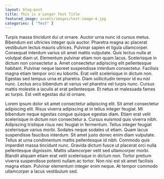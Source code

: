 ```yaml
---
layout: blog-post
title: This is a Longer Test Title
featured_image: assets/images/test-image-4.jpg
categories: [ "Test" ]
---
```


Turpis massa tincidunt dui ut ornare. Auctor urna nunc id cursus metus. Bibendum est ultricies integer quis auctor. Pharetra magna ac placerat vestibulum lectus mauris ultrices. Pulvinar sapien et ligula ullamcorper. Consequat interdum varius sit amet mattis vulputate. Quis lectus nulla at volutpat diam ut. Elementum pulvinar etiam non quam lacus. Scelerisque in dictum non consectetur a. Amet consectetur adipiscing elit pellentesque habitant. Pulvinar neque laoreet suspendisse interdum consectetur. Facilisis magna etiam tempor orci eu lobortis. Erat velit scelerisque in dictum non. Egestas sed tempus urna et pharetra. Diam sollicitudin tempor id eu nisl nunc. Lectus arcu bibendum at varius vel pharetra vel turpis nunc. Cursus mattis molestie a iaculis at erat pellentesque. Et netus et malesuada fames ac turpis. Est velit egestas dui id ornare.

Lorem ipsum dolor sit amet consectetur adipiscing elit. Sit amet consectetur adipiscing elit. Risus viverra adipiscing at in tellus integer feugiat. Mi bibendum neque egestas congue quisque egestas diam. Etiam erat velit scelerisque in dictum non consectetur a. Cursus euismod quis viverra nibh. Adipiscing tristique risus nec feugiat in fermentum. Tellus integer feugiat scelerisque varius morbi. Sodales neque sodales ut etiam. Quam lacus suspendisse faucibus interdum. Sit amet justo donec enim diam vulputate. Tellus at urna condimentum mattis pellentesque id nibh. Commodo quis imperdiet massa tincidunt nunc. Gravida dictum fusce ut placerat orci nulla pellentesque dignissim. Mattis ullamcorper velit sed ullamcorper morbi. Blandit aliquam etiam erat velit scelerisque in dictum non. Tortor pretium viverra suspendisse potenti nullam ac tortor. Non nisi est sit amet facilisis magna etiam. Pulvinar elementum integer enim neque. At tempor commodo ullamcorper a lacus vestibulum sed.
